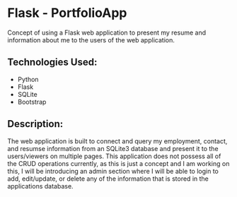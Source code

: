 # Flask - PortfolioApp
  Concept of using a Flask web application to present my resume and information about me to the users of the web application.
  
## Technologies Used:
  - Python
  - Flask
  - SQLite
  - Bootstrap
  
## Description:
  The web application is built to connect and query my employment, contact, and resumse information from an SQLite3 database and present it to the users/viewers on multiple pages. This application does not possess all of the CRUD operations currently, as this is just a concept and I am working on this, I will be introducing an admin section where I will be able to login to add, edit/update, or delete any of the information that is stored in the applications database.
